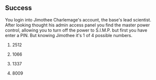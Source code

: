 ## Success

 You login into Jimothee Charlemage's account, the base's lead scientist. After looking thought his admin access panel you find the master power control, allowing you to turn off the power to S.I.M.P. but first you have enter a PIN. But knowing Jimothee it's 1 of 4 possible numbers.

 1. 2512

 2. 1066

 3. 1337

 4. 8009